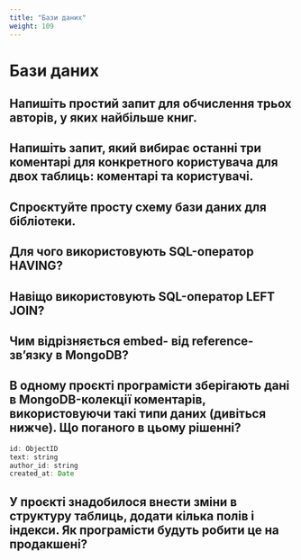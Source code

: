 ```yaml
---
title: "Бази даних"
weight: 109
---
```


# Бази даних

## Напишіть простий запит для обчислення трьох авторів, у яких найбільше книг.

## Напишіть запит, який вибирає останні три коментарі для конкретного користувача для двох таблиць: коментарі та користувачі.

## Спроєктуйте просту схему бази даних для бібліотеки.

## Для чого використовують SQL-оператор HAVING?

## Навіщо використовують SQL-оператор LEFT JOIN?

## Чим відрізняється embed- від reference-зв’язку в MongoDB?

## В одному проєкті програмісти зберігають дані в MongoDB-колекції коментарів, використовуючи такі типи даних (дивіться нижче). Що поганого в цьому рішенні?

```javascript
id: ObjectID
text: string
author_id: string
created_at: Date
```

## У проєкті знадобилося внести зміни в структуру таблиць, додати кілька полів і індекси. Як програмісти будуть робити це на продакшені?